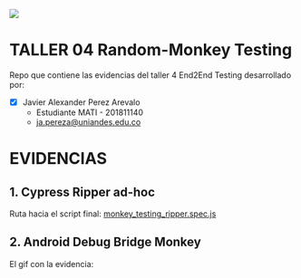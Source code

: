 ![](https://raw.github.com/japereza/taller04-random-monkey/master/src/common/images/logo-uniandes.png)

# TALLER 04 Random-Monkey Testing

Repo que contiene las evidencias del taller 4 End2End Testing desarrollado por:

- [x] Javier Alexander Perez Arevalo
    - Estudiante MATI - 201811140
    - ja.pereza@uniandes.edu.co

# EVIDENCIAS

## 1. Cypress Ripper ad-hoc

Ruta hacia el script final: [monkey_testing_ripper.spec.js](https://github.com/japereza/taller04-random-monkey/blob/master/cypress-ripper/cypress/integration/monkey_testing_ripper.spec.js)

## 2. Android Debug Bridge Monkey

El gif con la evidencia:



